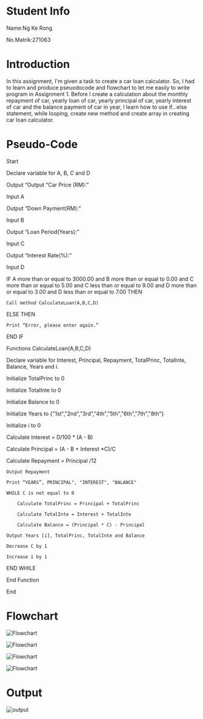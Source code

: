 # Student Info
Name:Ng Ke Rong

No.Matrik:271063

# Introduction
In this assignment, I'm given a task to create a car loan calculator. So, I had to learn and produce pseuodocode and flowchart to let me easily to write program in Assignment 1. Before I create a calculation about the monthly repayment of car, yearly loan of car, yearly principal of car, yearly interest of car and the balance payment of car in year, I learn how to use if...else statement, while looping, create new method and create array in creating car loan calculator.

# Pseudo-Code
Start 

Declare variable for A, B, C and D

Output “Output “Car Price (RM):”

Input A

Output “Down Payment(RM):”

Input B

Output “Loan Period(Years):”

Input C

Output “Interest Rate(%):”

Input D

IF A more than or equal to 3000.00 and B more than or equal to 0.00 and C more than or equal to 5.00 and C less than or equal to 9.00 and D more than or equal to 3.00 and D less than or equal to 7.00 THEN

	Call method CalculateLoan(A,B,C,D)

ELSE THEN

	Print “Error, please enter again.”
END IF

Functions CalculateLoan(A,B,C,D)

Declare variable for Interest, Principal, Repayment, TotalPrinc, TotalInte, Balance, Years and i.

Initialize TotalPrinc to 0

Initialize TotalInte to 0

Initialize Balance to 0

Initialize Years to {"1st","2nd","3rd","4th","5th","6th","7th","8th"}

Initialize i to 0

Calculate Interest = D/100 * (A - B)

Calculate Principal = (A - B + Interest *C)/C

Calculate Repayment = Principal /12
	
	Output Repayment
	
	Print “YEARS”, PRINCIPAL", "INTEREST", "BALANCE"
	
	WHILE C is not equal to 0
	        
		Calculate TotalPrinc = Principal + TotalPrinc
            	
		Calculate TotalInte = Interest + TotalInte
        
		Calculate Balance = (Principal * C) - Principal	
	
	Output Years [i], TotalPrinc, TotalInte and Balance
	
	Decrease C by 1
	
	Increase i by 1
END WHILE

End Function

End

# Flowchart
 
![Flowchart](https://github.com/ngkerong/Assignment1-2/blob/master/Flowchart%201.PNG)

![Flowchart](https://github.com/ngkerong/Assignment1-2/blob/master/Flowchart%202.PNG)

![Flowchart](https://github.com/ngkerong/Assignment1-2/blob/master/Flowchart%203.PNG)

![Flowchart](https://github.com/ngkerong/Assignment1-2/blob/master/Flowchart%204.PNG)

# Output

![output](https://github.com/ngkerong/Assignment1-2/blob/master/Output.PNG)




